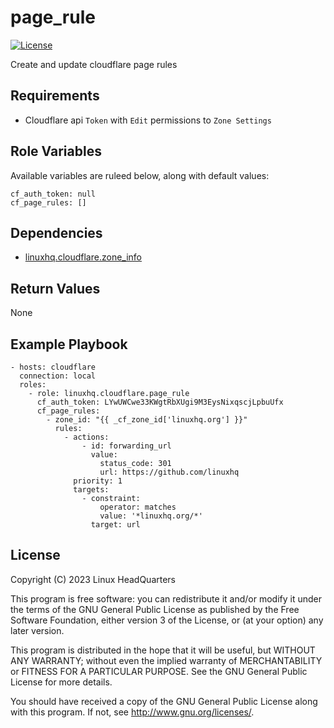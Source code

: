 # page\_rule

[![License](https://img.shields.io/badge/license-GPLv3-brightgreen.svg?style=flat)](COPYING)

Create and update cloudflare page rules

## Requirements

* Cloudflare api `Token` with `Edit` permissions to `Zone Settings`

## Role Variables

Available variables are ruleed below, along with default values:

    cf_auth_token: null
    cf_page_rules: []

## Dependencies

* [linuxhq.cloudflare.zone_info](https://github.com/linuxhq/ansible-collection-cloudflare/tree/main/roles/zone_info)

## Return Values

None

## Example Playbook

    - hosts: cloudflare
      connection: local
      roles:
        - role: linuxhq.cloudflare.page_rule
          cf_auth_token: LYwUWCwe33KWgtRbXUgi9M3EysNixqscjLpbuUfx
          cf_page_rules:
            - zone_id: "{{ _cf_zone_id['linuxhq.org'] }}"
              rules:
                - actions:
                    - id: forwarding_url
                      value:
                        status_code: 301
                        url: https://github.com/linuxhq
                  priority: 1
                  targets:
                    - constraint:
                        operator: matches
                        value: '*linuxhq.org/*'
                      target: url

## License

Copyright (C) 2023 Linux HeadQuarters

This program is free software: you can redistribute it and/or modify
it under the terms of the GNU General Public License as published by
the Free Software Foundation, either version 3 of the License, or
(at your option) any later version.

This program is distributed in the hope that it will be useful,
but WITHOUT ANY WARRANTY; without even the implied warranty of
MERCHANTABILITY or FITNESS FOR A PARTICULAR PURPOSE. See the
GNU General Public License for more details.

You should have received a copy of the GNU General Public License
along with this program. If not, see <http://www.gnu.org/licenses/>.
